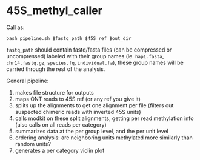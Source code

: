 # 45S_methyl_caller
Call as:
```
bash pipeline.sh $fastq_path $45S_ref $out_dir
```

`fastq_path` should contain fastq/fasta files (can be compressed or uncompressed) labeled with their group names (ie. `hap1.fasta`, `chr14.fastq.gz`, `species.fq`, `individual.fa`), these group names will be carried through the rest of the analysis.

General pipeline:
1. makes file structure for outputs
2. maps ONT reads to 45S ref (or any ref you give it)
3. splits up the alignments to get one alignment per file (filters out suspected chimeric reads with inverted 45S units)
4. calls modkit on these split alignments, getting per read methylation info (also calls on all reads per category)
5. summarizes data at the per group level, and the per unit level
6. ordering analysis: are neighboring units methylated more similarly than random units?
7. generates a per category violin plot

